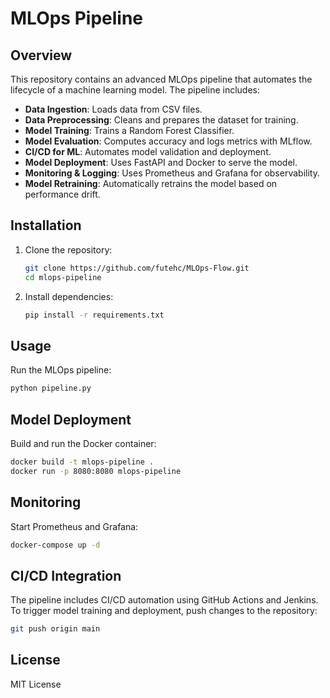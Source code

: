 # MLOps Pipeline

## Overview

This repository contains an advanced MLOps pipeline that automates the lifecycle of a machine learning model. The pipeline includes:

- **Data Ingestion**: Loads data from CSV files.
- **Data Preprocessing**: Cleans and prepares the dataset for training.
- **Model Training**: Trains a Random Forest Classifier.
- **Model Evaluation**: Computes accuracy and logs metrics with MLflow.
- **CI/CD for ML**: Automates model validation and deployment.
- **Model Deployment**: Uses FastAPI and Docker to serve the model.
- **Monitoring & Logging**: Uses Prometheus and Grafana for observability.
- **Model Retraining**: Automatically retrains the model based on performance drift.

## Installation

1. Clone the repository:
   ```bash
   git clone https://github.com/futehc/MLOps-Flow.git
   cd mlops-pipeline
   ```
2. Install dependencies:
   ```bash
   pip install -r requirements.txt
   ```

## Usage

Run the MLOps pipeline:

```bash
python pipeline.py
```

## Model Deployment

Build and run the Docker container:

```bash
docker build -t mlops-pipeline .
docker run -p 8080:8080 mlops-pipeline
```

## Monitoring

Start Prometheus and Grafana:

```bash
docker-compose up -d
```

## CI/CD Integration

The pipeline includes CI/CD automation using GitHub Actions and Jenkins. To trigger model training and deployment, push changes to the repository:

```bash
git push origin main
```

## License

MIT License

